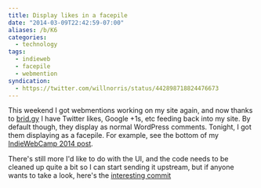 ```yaml
---
title: Display likes in a facepile
date: "2014-03-09T22:42:59-07:00"
aliases: /b/K6
categories:
  - technology
tags:
  - indieweb
  - facepile
  - webmention
syndication:
  - https://twitter.com/willnorris/status/442898718824476673
---
```


This weekend I got webmentions working on my site again, and now thanks to [brid.gy](http://brid.gy) I have Twitter
likes, Google +1s, etc feeding back into my site. By default though, they display as normal WordPress comments.
Tonight, I got them displaying as a facepile. For example, see the bottom of my [IndieWebCamp 2014
post](/2014/03/indiewebcamp-2014).

There's still more I'd like to do with the UI, and the code needs to be cleaned up quite a bit so I can start sending it
upstream, but if anyone wants to take a look, here's the [interesting commit][]

[interesting commit]: https://github.com/willnorris/willnorris.com-wordpress/commit/d6061d6
